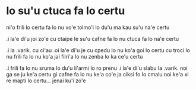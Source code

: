 lo su'u ctuca fa lo certu
=========================

ni'o frili lo certu fa lo nu vo'e tolmo'i lo du'u ma kau su'u na'e certu

.i la'e di'u joi zo'e cu ctaipe le su'u cafne fa lo nu ctuca fa lo na'e certu

.i la .varik. cu ci'au .oi la'e di'u je cu cpedu lo nu ko'a goi lo certu cu troci lo nu frili fa lo nu ko'a jai filri'a lo nu zenba lo ka ce'u certu

.i frili fa lo nu sruma lo du'u li'armi lo ro prenu  .i la'e di'u slabu la .varik. noi ga se ju ke'a certu gi cafne fa lo nu ke'a co'e ja ciksi fo lo cmalu noi ke'a xi re mapti lo certu... jenai ku'i zo'e

